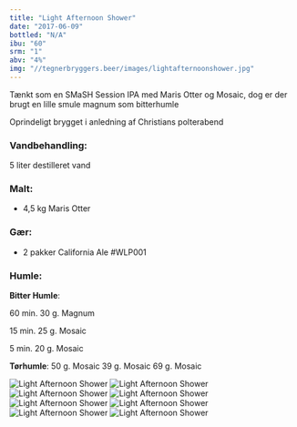 ```yaml
---
title: "Light Afternoon Shower"
date: "2017-06-09"
bottled: "N/A"
ibu: "60"
srm: "1"
abv: "4%"
img: "//tegnerbryggers.beer/images/lightafternoonshower.jpg"
---
```


Tænkt som en SMaSH Session IPA med Maris Otter og Mosaic, dog er der brugt en lille smule magnum som bitterhumle

Oprindeligt brygget i anledning af Christians polterabend

### Vandbehandling:

5 liter destilleret vand

### Malt:

* 4,5 kg Maris Otter

### Gær:

* 2 pakker California Ale #WLP001

### Humle:

**Bitter Humle**:

60 min.
30 g. Magnum

15 min.
25 g. Mosaic

5 min.
20 g. Mosaic

**Tørhumle**:
50 g. Mosaic
39 g. Mosaic
69 g. Mosaic

![Light Afternoon Shower](//tegnerbryggers.beer/images/20170721_142304.jpg)
![Light Afternoon Shower](//tegnerbryggers.beer/images/20170717_170106.jpg)
![Light Afternoon Shower](//tegnerbryggers.beer/images/20170729_142223.jpg)
![Light Afternoon Shower](//tegnerbryggers.beer/images/20170729_142234.jpg)
![Light Afternoon Shower](//tegnerbryggers.beer/images/20170810_133510.jpg)
![Light Afternoon Shower](//tegnerbryggers.beer/images/aviary-image-1501325827610.jpg)
![Light Afternoon Shower](//tegnerbryggers.beer/images/IMG_20170711_220616_736.jpg)
![Light Afternoon Shower](//tegnerbryggers.beer/images/IMG_20170711_222024_954.jpg)
